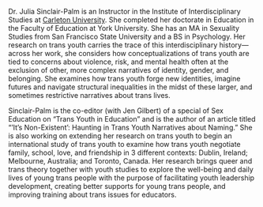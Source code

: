 Dr. Julia Sinclair-Palm is an Instructor in the Institute of Interdisciplinary Studies at [Carleton University](https://carleton.ca). She completed her doctorate in Education in the Faculty of Education at York University. She has an MA in Sexuality Studies from San Francisco State University and a BS in Psychology. Her research on trans youth carries the trace of this interdisciplinary history—across her work, she considers how conceptualizations of trans youth are tied to concerns about violence, risk, and mental health often at the exclusion of other, more complex narratives of identity, gender, and belonging. She examines how trans youth forge new identities, imagine futures and navigate structural inequalities in the midst of these larger, and sometimes restrictive narratives about trans lives.

Sinclair-Palm is the co-editor (with Jen Gilbert) of a special of Sex Education on “Trans Youth in Education” and is the author of an article titled “’It’s Non-Existent’: Haunting in Trans Youth Narratives about Naming.” She is also working on extending her research on trans youth to begin an international study of trans youth to examine how trans youth negotiate family, school, love, and friendship in 3 different contexts: Dublin, Ireland; Melbourne, Australia; and Toronto, Canada. Her research brings queer and trans theory together with youth studies to explore the well-being and daily lives of young trans people with the purpose of facilitating youth leadership development, creating better supports for young trans people, and improving training about trans issues for educators.
